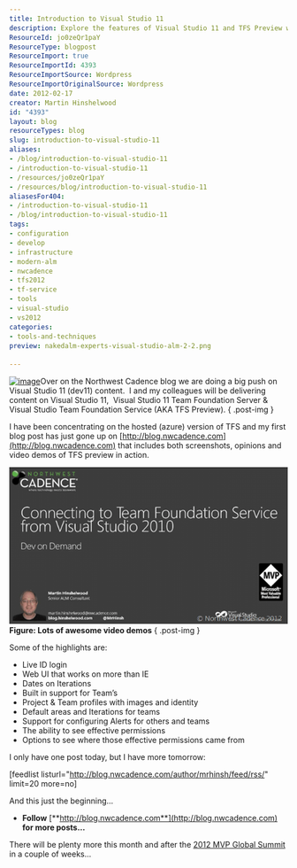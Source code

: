 ```yaml
---
title: Introduction to Visual Studio 11
description: Explore the features of Visual Studio 11 and TFS Preview with insights, demos, and tips from Martin Hinshelwood. Stay updated on modern development tools!
ResourceId: jo0zeQr1paY
ResourceType: blogpost
ResourceImport: true
ResourceImportId: 4393
ResourceImportSource: Wordpress
ResourceImportOriginalSource: Wordpress
date: 2012-02-17
creator: Martin Hinshelwood
id: "4393"
layout: blog
resourceTypes: blog
slug: introduction-to-visual-studio-11
aliases:
- /blog/introduction-to-visual-studio-11
- /introduction-to-visual-studio-11
- /resources/jo0zeQr1paY
- /resources/blog/introduction-to-visual-studio-11
aliasesFor404:
- /introduction-to-visual-studio-11
- /blog/introduction-to-visual-studio-11
tags:
- configuration
- develop
- infrastructure
- modern-alm
- nwcadence
- tfs2012
- tf-service
- tools
- visual-studio
- vs2012
categories:
- tools-and-techniques
preview: nakedalm-experts-visual-studio-alm-2-2.png

---
```

[![image](images/image_thumb1.png)](http://blog.nwcadence.com/wp-content/uploads/2012/02/image1.png)Over on the Northwest Cadence blog we are doing a big push on Visual Studio 11 (dev11) content.  I and my colleagues will be delivering content on Visual Studio 11,  Visual Studio 11 Team Foundation Server & Visual Studio Team Foundation Service (AKA TFS Preview).
{ .post-img }

I have been concentrating on the hosted (azure) version of TFS and my first blog post has just gone up on [http://blog.nwcadence.com](http://blog.nwcadence.com) that includes both screenshots, opinions and video demos of TFS preview in action.

[![image](images/image_thumb3-1-1.png "image")](http://blog.hinshelwood.com/files/2012/02/image3.png) **Figure: Lots of awesome video demos**
{ .post-img }

Some of the highlights are:

- Live ID login
- Web UI that works on more than IE
- Dates on Iterations
- Built in support for Team’s
- Project & Team profiles with images and identity
- Default areas and Iterations for teams
- Support for configuring Alerts for others and teams
- The ability to see effective permissions
- Options to see where those effective permissions came from

I only have one post today, but I have more tomorrow:

\[feedlist listurl="http://blog.nwcadence.com/author/mrhinsh/feed/rss/" limit=20 more=no\]

And this just the beginning…

- **Follow** [**http://blog.nwcadence.com**](http://blog.nwcadence.com) **for more posts…**

There will be plenty more this month and after the [2012 MVP Global Summit](http://www.2012mvpsummit.com/) in a couple of weeks...
